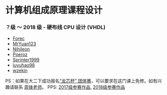 # 计算机组成原理课程设计

### ？级 ～ 2018 级 - 硬布线 CPU 设计 (VHDL)

* [Forec](https://github.com/Forec/course-design/tree/master/computer-organization-design)
* [MrYuan123](https://github.com/MrYuan123/Projects_Design/tree/master/Hardware_design_project(TEC-8))
* [Nihileon](https://github.com/Nihileon/CPU-HWCU)
* [Poeroz](https://github.com/Poeroz/yycpu)
* [Sprinter1999](https://github.com/Sprinter1999/CPU624)
* [luyuhao98](https://github.com/luyuhao98/NewBeeCpu)
* [wzekin](https://github.com/wzekin/BUPT-Projects/tree/master/ComputerOrganization)

PS：如果在大二下成功报名[“龙芯杯” 团体赛](http://www.nscscc.org/)，可以要求在这门课上免修。如有兴趣请联系 [周锋老师](https://scs.bupt.edu.cn/info/1085/1308.htm)。
PPS: [2017级参赛作品](https://github.com/name1e5s/Sirius), [2018级参赛作品](https://github.com/easter-mips)